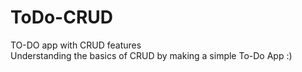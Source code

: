 # ToDo-CRUD
TO-DO app with CRUD features  
Understanding the basics of CRUD by making a simple To-Do App :)
